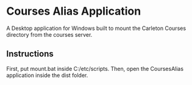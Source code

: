 # Courses Alias Application
A Desktop application for Windows built to mount the Carleton Courses directory from the courses server. 

## Instructions
First, put mount.bat inside C:/etc/scripts. Then, open the CoursesAlias application inside the dist folder. 
